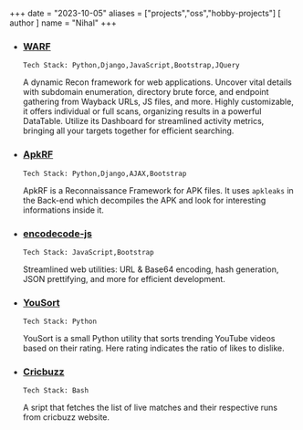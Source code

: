 +++
date = "2023-10-05"
aliases = ["projects","oss","hobby-projects"]
[ author ]
  name = "Nihal"
+++

- ### **<a href="https://github.com/iamnihal/warf" target="_blank">WARF</a>**
  `Tech Stack: Python,Django,JavaScript,Bootstrap,JQuery`

  A dynamic Recon framework for web applications. Uncover vital details with subdomain enumeration, directory brute force, and endpoint gathering from Wayback URLs, JS files, and more. Highly customizable, it offers individual or full scans, organizing results in a powerful DataTable. Utilize its Dashboard for streamlined activity metrics, bringing all your targets together for efficient searching.

- ### **<a href="https://github.com/iamnihal/apkrf" target="_blank">ApkRF</a>**
  `Tech Stack: Python,Django,AJAX,Bootstrap`

  ApkRF is a Reconnaissance Framework for APK files. It uses `apkleaks` in the Back-end which decompiles the APK and look for interesting informations inside it.

- ### **<a href="https://encoder.nihalchoudhary.in" target="_blank">encodecode-js</a>**
  `Tech Stack: JavaScript,Bootstrap`

  Streamlined web utilities: URL & Base64 encoding, hash generation, JSON prettifying, and more for efficient development.

- ### **<a href="https://github.com/iamnihal/yousort" target="_blank">YouSort</a>**
  `Tech Stack: Python`

  YouSort is a small Python utility that sorts trending YouTube videos based on their rating. Here rating indicates the ratio of likes to dislike.

- ### **<a href="https://github.com/iamnihal/cricbuzz" target="_blank">Cricbuzz</a>**
  `Tech Stack: Bash`

  A sript that fetches the list of live matches and their respective runs from cricbuzz website.

